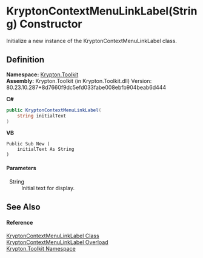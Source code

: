 # KryptonContextMenuLinkLabel(String) Constructor


Initialize a new instance of the KryptonContextMenuLinkLabel class.



## Definition
**Namespace:** <a href="79d2eac2-21f4-54ff-7552-b20c33c30600.md">Krypton.Toolkit</a>  
**Assembly:** Krypton.Toolkit (in Krypton.Toolkit.dll) Version: 80.23.10.287+8d7660f9dc5efd033fabe008ebfb904beab6d444

**C#**
``` C#
public KryptonContextMenuLinkLabel(
	string initialText
)
```
**VB**
``` VB
Public Sub New ( 
	initialText As String
)
```



#### Parameters
<dl><dt>  String</dt><dd>Initial text for display.</dd></dl>

## See Also


#### Reference
<a href="08c3baf7-f52a-d2d3-cd52-dd3f21a73917.md">KryptonContextMenuLinkLabel Class</a>  
<a href="8138b95e-1630-981c-5b20-6ebb3d6119cd.md">KryptonContextMenuLinkLabel Overload</a>  
<a href="79d2eac2-21f4-54ff-7552-b20c33c30600.md">Krypton.Toolkit Namespace</a>  

